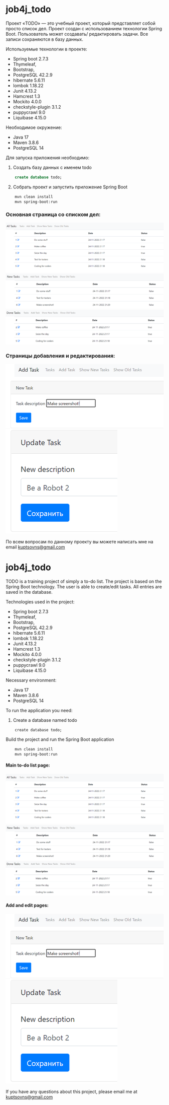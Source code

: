 <h1>job4j_todo</h1>
Проект «TODO» — это учебный проект, который представляет собой просто список дел. Проект создан с использованием технологии Spring Boot.
Пользователь может создавать/ редактировать задачи. Все записи сохраняются в базу данных.  

Используемые технологии в проекте:
- Spring boot 2.7.3
- Thymeleaf,
- Bootstrap,
- PostgreSQL 42.2.9
- hibernate 5.6.11
- lombok 1.18.22
- Junit 4.13.2
- Hamcrest 1.3
- Mockito 4.0.0
- checkstyle-plugin 3.1.2
- puppycrawl 9.0
- Liquibase 4.15.0

Необходимое окружение:
- Java 17
- Maven 3.8.6
- PostgreSQL 14

Для запуска приложения необходимо:

1. Создать базу данных с именем todo
```sql
    create database todo;
```

2. Собрать проект и запустить приложение Spring Boot
```
    mvn clean install
    mvn spring-boot:run
```

### Основная страница со списком дел:
![](img/tasks.png)
![](img/new.png)
![](img/done.png)


### Страницы добавления и редактирования:
![](img/add.png)
![](img/update.png)



По всем вопросам по данному проекту вы можете написать мне на email kuptsovns@gmail.com


<h1>job4j_todo</h1>

TODO is a training project of simply a to-do list. The project is based on the Spring Boot technology.
The user is able to create/edit tasks. All entries are saved in the database. 


Technologies used in the project:
- Spring boot 2.7.3
- Thymeleaf,
- Bootstrap,
- PostgreSQL 42.2.9
- hibernate 5.6.11
- lombok 1.18.22
- Junit 4.13.2
- Hamcrest 1.3
- Mockito 4.0.0
- checkstyle-plugin 3.1.2
- puppycrawl 9.0
- Liquibase 4.15.0

Necessary environment:
- Java 17
- Maven 3.8.6
- PostgreSQL 14

To run the application you need:

1. Create a database named todo
```ql
    create database todo;
```

Build the project and run the Spring Boot application
```
    mvn clean install
    mvn spring-boot:run
```


#### Main to-do list page:
![](img/tasks.png)
![](img/new.png)
![](img/done.png)


#### Add and edit pages:
![](img/add.png)
![](img/update.png)

If you have any questions about this project, please email me at kuptsovns@gmail.com